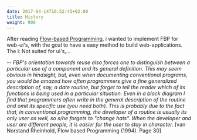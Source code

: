 ```yaml
---
date: 2017-04-14T16:52:45+02:00
title: History
weight: 900
---
```


After reading [Flow-based Programming](http://www.jpaulmorrison.com/fbp/), i wanted to implement FBP for web-ui's, with the goal to have a easy method to build web-applications. 
The 
i: Not suited for ui's,...


-- <cite>FBP's orientation towards reuse also forces one to distinguish between a particular use of a component and its general definition. This may seem obvious in hindsight, but, even when documenting conventional programs, you would be amazed how often programmers give a fine generalized description of, say, a date routine, but forget to tell the reader which of its functions is being used in a particular situation. Even in a block diagram I find that programmers often write in the general description of the routine and omit its specific use (you need both). This is probably due to the fact that, in conventional programming, the developer of a routine is usually its only user as well, so s/he forgets to "change hats". When the developer and user are different people, it is easier for the user to stay in character.</cite> [van Norstand Rheinhold, Flow based Programming (1994). Page 30]
